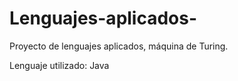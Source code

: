 # Lenguajes-aplicados-
Proyecto de lenguajes aplicados, máquina de Turing. 

Lenguaje utilizado: Java

